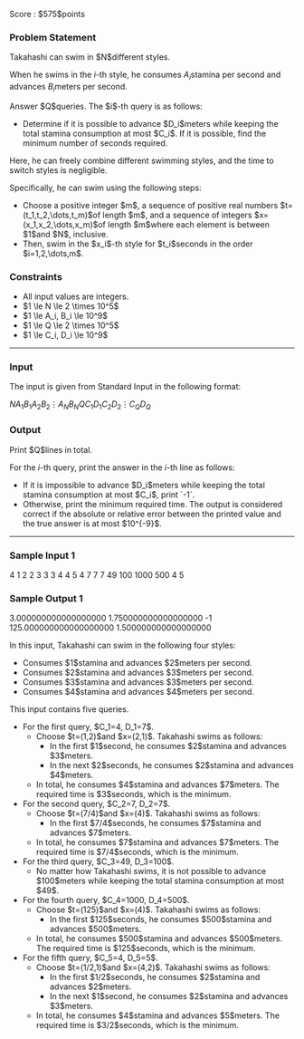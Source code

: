 
<div>

<span>

<span>

<p>
Score : $575$points
</p>

<div>

<section>

### **Problem Statement**

<p>
Takahashi can swim in $N$different styles.

When he swims in the $i$-th style, he consumes $A_i$stamina per second and advances $B_i$meters per second.  
</p>

<p>
Answer $Q$queries. The $i$-th query is as follows:
</p>

<ul>

<li>
Determine if it is possible to advance $D_i$meters while keeping the total stamina consumption at most $C_i$. If it is possible, find the minimum number of seconds required.
</li>

</ul>

<p>
Here, he can freely combine different swimming styles, and the time to switch styles is negligible.

Specifically, he can swim using the following steps:
</p>

<ul>

<li>
Choose a positive integer $m$, a sequence of positive real numbers $t=(t_1,t_2,\dots,t_m)$of length $m$, and a sequence of integers $x=(x_1,x_2,\dots,x_m)$of length $m$where each element is between $1$and $N$, inclusive.
</li>

<li>
Then, swim in the $x_i$-th style for $t_i$seconds in the order $i=1,2,\dots,m$.
</li>

</ul>

</section>

</div>

<div>

<section>

### **Constraints**

<ul>

<li>
All input values are integers.
</li>

<li>
$1 \le N \le 2 \times 10^5$
</li>

<li>
$1 \le A_i, B_i \le 10^9$
</li>

<li>
$1 \le Q \le 2 \times 10^5$
</li>

<li>
$1 \le C_i, D_i \le 10^9$
</li>

</ul>

</section>

</div>

---

<div>

<div>

<section>

### **Input**

<p>
The input is given from Standard Input in the following format:
</p>

<div>

$N$$A_1$$B_1$$A_2$$B_2$$\vdots$$A_N$$B_N$$Q$$C_1$$D_1$$C_2$$D_2$$\vdots$$C_Q$$D_Q$
</div>

</section>

</div>

<div>

<section>

### **Output**

<p>
Print $Q$lines in total.

For the $i$-th query, print the answer in the $i$-th line as follows:
</p>

<ul>

<li>
If it is impossible to advance $D_i$meters while keeping the total stamina consumption at most $C_i$, print `-1`.
</li>

<li>
Otherwise, print the minimum required time. The output is considered correct if the absolute or relative error between the printed value and the true answer is at most $10^{-9}$.
</li>

</ul>

</section>

</div>

</div>

---

<div>

<section>

### **Sample Input 1**

<div>

4
1 2
2 3
3 3
4 4
5
4 7
7 7
49 100
1000 500
4 5

</div>

</section>

</div>

<div>

<section>

### **Sample Output 1**

<div>

3.000000000000000000
1.750000000000000000
-1
125.000000000000000000
1.500000000000000000

</div>

<p>
In this input, Takahashi can swim in the following four styles:
</p>

<ul>

<li>
Consumes $1$stamina and advances $2$meters per second.
</li>

<li>
Consumes $2$stamina and advances $3$meters per second.
</li>

<li>
Consumes $3$stamina and advances $3$meters per second.
</li>

<li>
Consumes $4$stamina and advances $4$meters per second.
</li>

</ul>

<p>
This input contains five queries.
</p>

<ul>

<li>
For the first query, $C_1=4, D_1=7$.
<ul>

<li>
Choose $t=(1,2)$and $x=(2,1)$. Takahashi swims as follows:
<ul>

<li>
In the first $1$second, he consumes $2$stamina and advances $3$meters.
</li>

<li>
In the next $2$seconds, he consumes $2$stamina and advances $4$meters.
</li>

</ul>

</li>

<li>
In total, he consumes $4$stamina and advances $7$meters. The required time is $3$seconds, which is the minimum.
</li>

</ul>

</li>

<li>
For the second query, $C_2=7, D_2=7$.
<ul>

<li>
Choose $t=(7/4)$and $x=(4)$. Takahashi swims as follows:
<ul>

<li>
In the first $7/4$seconds, he consumes $7$stamina and advances $7$meters.
</li>

</ul>

</li>

<li>
In total, he consumes $7$stamina and advances $7$meters. The required time is $7/4$seconds, which is the minimum.
</li>

</ul>

</li>

<li>
For the third query, $C_3=49, D_3=100$.
<ul>

<li>
No matter how Takahashi swims, it is not possible to advance $100$meters while keeping the total stamina consumption at most $49$.
</li>

</ul>

</li>

<li>
For the fourth query, $C_4=1000, D_4=500$.
<ul>

<li>
Choose $t=(125)$and $x=(4)$. Takahashi swims as follows:
<ul>

<li>
In the first $125$seconds, he consumes $500$stamina and advances $500$meters.
</li>

</ul>

</li>

<li>
In total, he consumes $500$stamina and advances $500$meters. The required time is $125$seconds, which is the minimum.
</li>

</ul>

</li>

<li>
For the fifth query, $C_5=4, D_5=5$.
<ul>

<li>
Choose $t=(1/2,1)$and $x=(4,2)$. Takahashi swims as follows:
<ul>

<li>
In the first $1/2$seconds, he consumes $2$stamina and advances $2$meters.
</li>

<li>
In the next $1$second, he consumes $2$stamina and advances $3$meters.
</li>

</ul>

</li>

<li>
In total, he consumes $4$stamina and advances $5$meters. The required time is $3/2$seconds, which is the minimum.
</li>

</ul>

</li>

</ul>

</section>

</div>

</span>

</span>

</div>
